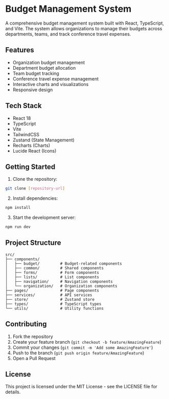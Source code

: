 # Budget Management System

A comprehensive budget management system built with React, TypeScript, and Vite. The system allows organizations to manage their budgets across departments, teams, and track conference travel expenses.

## Features

- Organization budget management
- Department budget allocation
- Team budget tracking
- Conference travel expense management
- Interactive charts and visualizations
- Responsive design

## Tech Stack

- React 18
- TypeScript
- Vite
- TailwindCSS
- Zustand (State Management)
- Recharts (Charts)
- Lucide React (Icons)

## Getting Started

1. Clone the repository:
```bash
git clone [repository-url]
```

2. Install dependencies:
```bash
npm install
```

3. Start the development server:
```bash
npm run dev
```

## Project Structure

```
src/
├── components/
│   ├── budget/         # Budget-related components
│   ├── common/         # Shared components
│   ├── forms/          # Form components
│   ├── lists/          # List components
│   ├── navigation/     # Navigation components
│   └── organization/   # Organization components
├── pages/              # Page components
├── services/           # API services
├── store/              # Zustand store
├── types/              # TypeScript types
└── utils/              # Utility functions
```

## Contributing

1. Fork the repository
2. Create your feature branch (`git checkout -b feature/AmazingFeature`)
3. Commit your changes (`git commit -m 'Add some AmazingFeature'`)
4. Push to the branch (`git push origin feature/AmazingFeature`)
5. Open a Pull Request

## License

This project is licensed under the MIT License - see the LICENSE file for details.